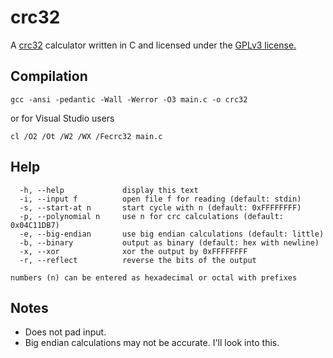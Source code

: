 crc32
=====

A [crc32][crc] calculator written in C and licensed under the [GPLv3 license.][gpl]

[crc]: http://en.wikipedia.org/wiki/Cyclic_redundancy_check
[gpl]: http://www.gnu.org/licenses/gpl.txt

Compilation
-----------

	gcc -ansi -pedantic -Wall -Werror -O3 main.c -o crc32

or for Visual Studio users

	cl /O2 /Ot /W2 /WX /Fecrc32 main.c

Help
----

	  -h, --help             display this text
	  -i, --input f          open file f for reading (default: stdin)
	  -s, --start-at n       start cycle with n (default: 0xFFFFFFFF)
	  -p, --polynomial n     use n for crc calculations (default: 0x04C11DB7)
	  -e, --big-endian       use big endian calculations (default: little)
	  -b, --binary           output as binary (default: hex with newline)
	  -x, --xor              xor the output by 0xFFFFFFFF
	  -r, --reflect          reverse the bits of the output
	
	numbers (n) can be entered as hexadecimal or octal with prefixes

Notes
-----

*	Does not pad input.
*	Big endian calculations may not be accurate. I'll look into this.
